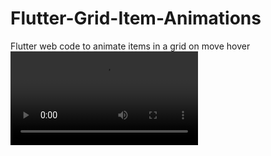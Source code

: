 # Flutter-Grid-Item-Animations
Flutter web code to animate items in a grid on move hover
![Demo](Hover_Animations/demo.mp4)
